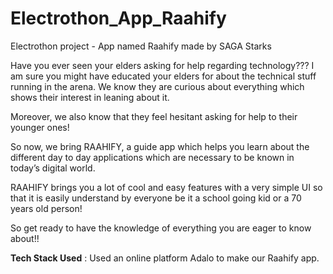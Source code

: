 # Electrothon_App_Raahify
Electrothon project - App named Raahify made by SAGA Starks


Have you ever seen your elders asking for help regarding technology???
I am sure you might have educated your  elders for about the technical stuff running in the arena. We know they are curious about everything which shows their interest in leaning about it. 

Moreover, we also know that they feel hesitant asking for help to their younger ones! 

So now, we bring RAAHIFY, a guide app which helps you learn about the different day to day applications which are necessary to be known in today’s digital world.

RAAHIFY brings you a lot of cool and easy features with a very simple UI so that it is easily understand by everyone be it a school going kid or a 70 years old person!

So get ready to have the knowledge of everything you are eager to know about!!



**Tech Stack Used** : Used an online platform Adalo to make our Raahify app.
